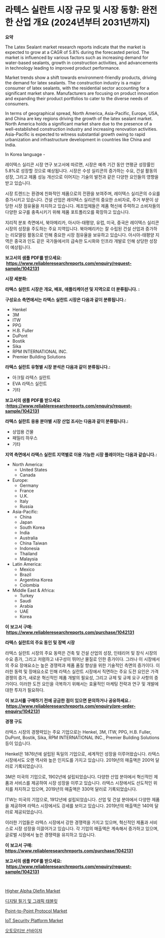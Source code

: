 <p><h1>라텍스 실란트 시장 규모 및 시장 동향: 완전한 산업 개요 (2024년부터 2031년까지)</h1></p><p><strong>요약</strong></p>
<p><p>The Latex Sealant market research reports indicate that the market is expected to grow at a CAGR of 5.8% during the forecasted period. The market is influenced by various factors such as increasing demand for water-based sealants, growth in construction activities, and advancements in technology leading to improved product performance.</p><p>Market trends show a shift towards environment-friendly products, driving the demand for latex sealants. The construction industry is a major consumer of latex sealants, with the residential sector accounting for a significant market share. Manufacturers are focusing on product innovation and expanding their product portfolios to cater to the diverse needs of consumers.</p><p>In terms of geographical spread, North America, Asia-Pacific, Europe, USA, and China are key regions driving the growth of the latex sealant market. North America holds a significant market share due to the presence of a well-established construction industry and increasing renovation activities. Asia-Pacific is expected to witness substantial growth owing to rapid urbanization and infrastructure development in countries like China and India.</p><p>In Korea language -</p><p>레이텍스 실리콘 시장 연구 보고서에 따르면, 시장은 예측 기간 동안 연평균 성장률인 5.8%로 성장할 것으로 예상됩니다. 시장은 수성 실리콘의 증가하는 수요, 건설 활동의 성장, 그리고 제품 성능 개선으로 이어지는 기술의 발전과 같은 다양한 요인들의 영향을 받고 있습니다.</p><p>시장 트렌드는 환경에 친화적인 제품으로의 전환을 보여주며, 레이텍스 실리콘의 수요를 증가시키고 있습니다. 건설 산업은 레이텍스 실리콘의 중요한 소비자로, 주거 부문이 상당한 시장 점유율을 차지하고 있습니다. 제조업체들은 제품 혁신에 주력하고 소비자들의 다양한 요구를 충족시키기 위해 제품 포트폴리오를 확장하고 있습니다.</p><p>지리적 분포 측면에서, 북아메리카, 아시아-태평양, 유럽, 미국, 중국은 레이텍스 실리콘 시장의 성장을 주도하는 주요 지역입니다. 북아메리카는 잘 수립된 건설 산업과 증가하는 리모델링 활동으로 인해 중요한 시장 점유율을 보유하고 있습니다. 아시아-태평양 지역은 중국과 인도 같은 국가들에서의 급속한 도시화와 인프라 개발로 인해 상당한 성장이 예상됩니다.</p></p>
<p><strong>보고서의 샘플 PDF를 받으세요: &nbsp;<a href="https://www.reliableresearchreports.com/enquiry/request-sample/1042131">https://www.reliableresearchreports.com/enquiry/request-sample/1042131</a></strong></p>
<p><strong>시장 세분화:</strong></p>
<p><strong> 라텍스 실란트 시장은 개요, 배포, 애플리케이션 및 지역으로 더 분류됩니다. :</strong></p>
<p><strong>구성요소 측면에서는 라텍스 실란트 시장은 다음과 같이 분류됩니다.:</strong></p>
<p><ul><li>Henkel</li><li>3M</li><li>ITW</li><li>PPG</li><li>H.B. Fuller</li><li>DuPont</li><li>Bostik</li><li>Sika</li><li>RPM INTERNATIONAL INC.</li><li>Premier Building Solutions</li></ul></p>
<p><strong> 라텍스 실란트 유형별 시장 분석은 다음과 같이 분류됩니다.:</strong></p>
<p><ul><li>아크릴 라텍스 실란트</li><li>EVA 라텍스 실란트</li><li>기타</li></ul></p>
<p><strong>보고서의 샘플 PDF를 받으세요 :<a href="https://www.reliableresearchreports.com/enquiry/request-sample/1042131">https://www.reliableresearchreports.com/enquiry/request-sample/1042131</a></strong></p>
<p><strong> 라텍스 실란트 응용 분야별 시장 산업 조사는 다음과 같이 분류됩니다.:</strong></p>
<p><ul><li>상업용 건물</li><li>패밀리 하우스</li><li>기타</li></ul></p>
<p><strong>지역 측면에서 라텍스 실란트 지역별로 이용 가능한 시장 플레이어는 다음과 같습니다.:</strong></p>
<p><ul>
    <li>
        North America:
        <ul>
            <li>United States</li>
            <li>Canada</li>
        </ul>
    </li>
    <li>
        Europe:
        <ul>
            <li>Germany</li>
            <li>France</li>
            <li>U.K.</li>
            <li>Italy</li>
            <li>Russia</li>
        </ul>
    </li>
    <li>
        Asia-Pacific:
        <ul>
            <li>China</li>
            <li>Japan</li>
            <li>South Korea</li>
            <li>India</li>
            <li>Australia</li>
            <li>China Taiwan</li>
            <li>Indonesia</li>
            <li>Thailand</li>
            <li>Malaysia</li>
        </ul>
    </li>
    <li>
        Latin America:
        <ul>
            <li>Mexico</li>
            <li>Brazil</li>
            <li>Argentina Korea</li>
            <li>Colombia</li>
        </ul>
    </li>
    <li>
        Middle East & Africa:
        <ul>
            <li>Turkey</li>
            <li>Saudi</li>
            <li>Arabia</li>
            <li>UAE</li>
            <li>Korea</li>
        </ul>
    </li>
    </ul></p>
<p><strong>이 보고서 구매: &nbsp;<a href="https://www.reliableresearchreports.com/purchase/1042131">https://www.reliableresearchreports.com/purchase/1042131</a></strong></p>
<p><strong>라텍스 실란트의 주요 동인 및 장벽 시장</strong></p>
<p><p>라텍스 실란트 시장의 주요 동력은 건축 및 건설 산업의 성장, 인테리어 및 장식 시장의 수요 증가, 그리고 저렴하고 내구성이 뛰어난 물질로 인한 증가이다. 그러나 이 시장에서의 주요 장애요소는 높은 경쟁력과 제품 품질 향상을 위한 기술적인 측면의 증가이다. 이러한 동력 및 장애요소로 인해 라텍스 실란트 시장에서 직면하는 주요 도전 요인은 가격 경쟁의 증가, 새로운 혁신적인 제품 개발의 필요성, 그리고 규제 및 규제 요구 사항의 증가이다. 이러한 도전 요인을 극복하기 위해서는 효율적인 마케팅 전략과 연구 및 개발에 대한 투자가 필요하다.</p></p>
<p><strong>이 보고서를 구매하기 전에 궁금한 점이 있으면 문의하거나 공유하세요.: &nbsp;<a href="https://www.reliableresearchreports.com/enquiry/pre-order-enquiry/1042131">https://www.reliableresearchreports.com/enquiry/pre-order-enquiry/1042131</a></strong></p>
<p><strong>경쟁 구도</strong></p>
<p><p>라텍스 시장의 경쟁력있는 주요 기업으로는 Henkel, 3M, ITW, PPG, H.B. Fuller, DuPont, Bostik, Sika, RPM INTERNATIONAL INC., Premier Building Solutions 등이 있습니다.</p><p>Henkel은 1876년에 설립된 독일의 기업으로, 세계적인 성장을 이루어왔습니다. 라텍스 시장에서도 오랜 역사와 높은 인지도를 가지고 있습니다. 2019년의 매출액은 200억 달러로 기록되었습니다.</p><p>3M은 미국의 기업으로, 1902년에 설립되었습니다. 다양한 산업 분야에서 혁신적인 제품과 서비스를 제공하여 시장 성장을 이루고 있습니다. 라텍스 시장에서도 선도적인 위치를 차지하고 있으며, 2019년의 매출액은 330억 달러로 기록되었습니다.</p><p>ITW는 미국의 기업으로, 1912년에 설립되었습니다. 산업 및 건설 분야에서 다양한 제품을 제공하며 라텍스 시장에서도 강세를 보이고 있습니다. 2019년의 매출액은 140억 달러로 제공되었습니다.</p><p>이러한 기업들은 라텍스 시장에서 강한 경쟁력을 가지고 있으며, 혁신적인 제품과 서비스로 시장 성장을 이끌어가고 있습니다. 각 기업의 매출액은 계속해서 증가하고 있으며, 글로벌 시장에서 높은 경쟁력을 유지하고 있습니다.</p></p>
<p><strong>이 보고서 구매: &nbsp; <a href="https://www.reliableresearchreports.com/purchase/1042131">https://www.reliableresearchreports.com/purchase/1042131</a></strong></p>
<p><strong>보고서의 샘플 PDF를 받으세요: &nbsp;<a href="https://www.reliableresearchreports.com/enquiry/request-sample/1042131">https://www.reliableresearchreports.com/enquiry/request-sample/1042131</a></strong><strong></strong></p>
<p>&nbsp;</p>
<p><p><a href="https://view.publitas.com/reportprime-1/higher-alpha-olefin-market-analysis-and-market-size-global-industry-overview-market-segmentation-and-forecast-2023-to-2030/">Higher Alpha Olefin Market</a></p><p><a href="https://github.com/vsckjg50460/Market-Research-Report-List-1/blob/main/5745373190073.md">디지털 필기 및 그래픽 태블릿</a></p><p><a href="https://artistic-helicopter-ca9.notion.site/Point-to-Point-Protocol-Market-A-Comprehensive-Report-of-its-Market-Share-Growth-Trends-2024-20-1f162cb5f4f944c985d4b68b9e794d57">Point-to-Point Protocol Market</a></p><p><a href="https://valiant-lunge-8fe.notion.site/IoT-Security-Platform-Market-Size-Global-Industry-Overview-Market-Segmentation-and-Forecast-2024--cb124f5ed1244b6ba2411da5cb0de11e">IoT Security Platform Market</a></p><p><a href="https://github.com/akzkkws047661437/Market-Research-Report-List-1/blob/main/5392203190072.md">오토모티브 선바이저</a></p></p>